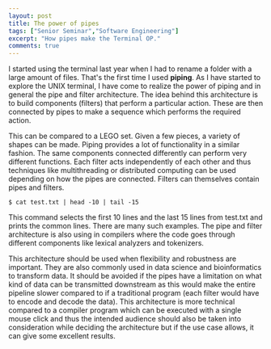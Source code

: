 ```yaml
---
layout: post
title: The power of pipes
tags: ["Senior Seminar","Software Engineering"]
excerpt: "How pipes make the Terminal OP."
comments: true
---
```


I started using the terminal last year when I had to rename a folder with a large amount of files. That's the first time I used **piping**. As I have started to explore the UNIX terminal, I have come to realize the power of piping and in general the pipe and filter architecture. The idea behind this architecture is to build components (filters) that perform a particular action. These are then connected by pipes to make a sequence which performs the required action.

This can be compared to a LEGO set. Given a few pieces, a variety of shapes can be made. Piping provides a lot of functionality in a similar fashion. The same components connected differently can perform very different functions. Each filter acts independently of each other and thus techniques like multithreading or distributed computing can be used depending on how the pipes are connected. Filters can themselves contain pipes and filters.

`$ cat test.txt | head -10 | tail -15`

This command selects the first 10 lines and the last 15 lines from test.txt and prints the common lines. There are many such examples. The pipe and filter architecture is also using in compilers where the code goes through different components like lexical analyzers and tokenizers.

This architecture should be used when flexibility and robustness are important. They are also commonly used in data science and bioinformatics to transform data. It should be avoided if the pipes have a limitation on what kind of data can be transmitted downstream as this would make the entire pipeline slower compared to if a traditional program (each filter would have to encode and decode the data). This architecture is more technical compared to a compiler program which can be executed with a single mouse click and thus the intended audience should also be taken into consideration while deciding the architecture but if the use case allows, it can give some excellent results.
